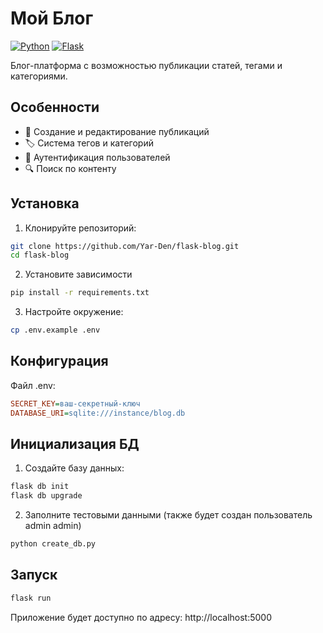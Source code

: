 # Мой Блог

[![Python](https://img.shields.io/badge/Python-3.10%2B-blue)](https://python.org)
[![Flask](https://img.shields.io/badge/Flask-2.3%2B-green)](https://flask.palletsprojects.com)

Блог-платформа с возможностью публикации статей, тегами и категориями.

## Особенности

- 📝 Создание и редактирование публикаций
- 🏷️ Система тегов и категорий
- 🔐 Аутентификация пользователей
- 🔍 Поиск по контенту

## Установка

1. Клонируйте репозиторий:
```bash
git clone https://github.com/Yar-Den/flask-blog.git
cd flask-blog
```
2. Установите зависимости
```bash
pip install -r requirements.txt
```
3. Настройте окружение:
```bash
cp .env.example .env
```

## Конфигурация
Файл .env:
```ini
SECRET_KEY=ваш-секретный-ключ
DATABASE_URI=sqlite:///instance/blog.db
```

## Инициализация БД
1. Создайте базу данных:
```bash
flask db init
flask db upgrade
```
2. Заполните тестовыми данными (также будет создан пользователь admin admin)
```bash
python create_db.py
```

## Запуск
```bash
flask run
```
Приложение будет доступно по адресу: http://localhost:5000
